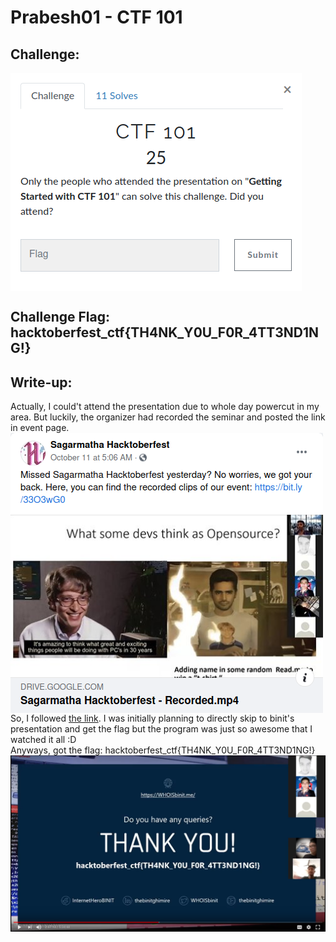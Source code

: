 # Prabesh01 -  CTF 101 

## Challenge:

<a href="https://hacktober.tk/challenges#CTF%20101-19">
<img align="center" alt="Challenge" src="Prabesh01/challenge.png" /></a>

## Challenge Flag: hacktoberfest_ctf{TH4NK_Y0U_F0R_4TT3ND1NG!}

## Write-up:

Actually, I could't attend the presentation due to whole day powercut in my area. But luckily, the organizer had recorded the seminar and posted the link in event page.
<br> 
<a href="https://www.facebook.com/sagarmathahacktoberfest/">
<img align="center" alt="Challenge" src="Prabesh01/post.png" /></a>
<br> 
So, I followed <a href="https://drive.google.com/file/d/1PooTWMsQ3PLbQKSre_PRQZ1yg7fNypS1/view?fbclid=IwAR0e8J5WAQBSZGnnP7uRNaRgl4HfBh72EAb-tXNrq-HsN49Gi7aF7CPYGt8">the link</a>. I was initially planning to directly skip to binit's presentation and get the flag but the program was just so awesome that I watched it all :D
<br> Anyways, got the flag: hacktoberfest_ctf{TH4NK_Y0U_F0R_4TT3ND1NG!}
<br> 
<a href="https://drive.google.com/file/d/1PooTWMsQ3PLbQKSre_PRQZ1yg7fNypS1/view?fbclid=IwAR0e8J5WAQBSZGnnP7uRNaRgl4HfBh72EAb-tXNrq-HsN49Gi7aF7CPYGt8">
<img align="center" alt="Challenge" src="Prabesh01/flag.png" /></a>
